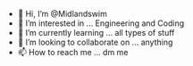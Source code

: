 - 👋 Hi, I’m @Midlandswim
- 👀 I’m interested in ... Engineering and Coding
- 🌱 I’m currently learning ... all types of stuff
- 💞️ I’m looking to collaborate on ... anything
- 📫 How to reach me ... dm me

<!---
Midlandswim/Midlandswim is a ✨ special ✨ repository because its `README.md` (this file) appears on your GitHub profile.
You can click the Preview link to take a look at your changes.
--->
